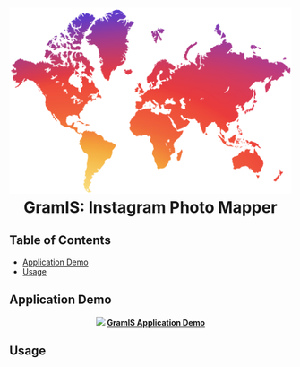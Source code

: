 <h1 align="center">
    <img src="./Documentation/gramis-logo.png" width="512"/><br />
    GramIS: Instagram Photo Mapper
</h1>

## Table of Contents

- [Application Demo](#application-demo)
- [Usage](#usage)

## Application Demo

<p align="center">
    <img src="./Documentation/gramis-demo.gif" width="640"/>
    <a href="http://www.josejuansandoval.com/projects/GramIS/"><strong>GramIS Application Demo</strong></a>
</p>

## Usage

